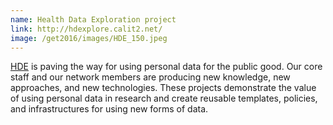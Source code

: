 ```yaml
---
name: Health Data Exploration project
link: http://hdexplore.calit2.net/
image: /get2016/images/HDE_150.jpeg
---
```


[HDE](http://hdexplore.calit2.net/) is paving the way for using personal data for the public good. Our core staff and our network members are producing new knowledge, new approaches, and new technologies. These projects demonstrate the value of using personal data in research and create reusable templates, policies, and infrastructures for using new forms of data.
